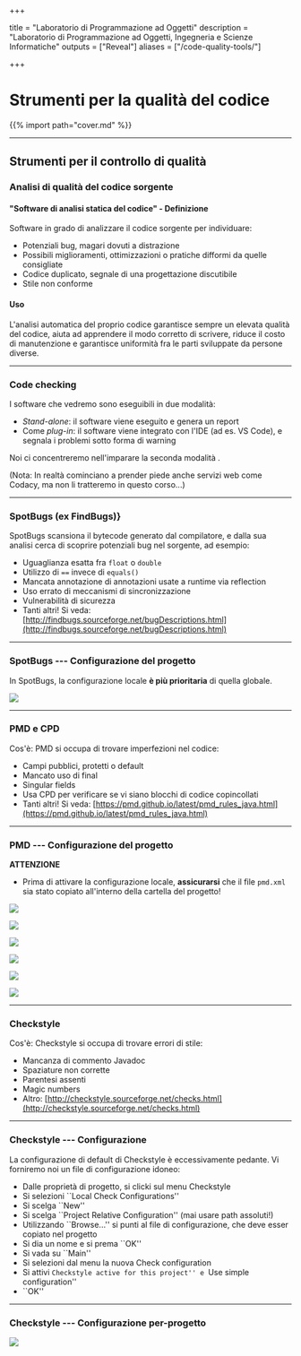 
+++

title = "Laboratorio di Programmazione ad Oggetti"
description = "Laboratorio di Programmazione ad Oggetti, Ingegneria e Scienze Informatiche"
outputs = ["Reveal"]
aliases = ["/code-quality-tools/"]

+++

# Strumenti per la qualità del codice

{{% import path="cover.md" %}}

---

## Strumenti per il controllo di qualità


### Analisi di qualità  del codice sorgente

#### "Software di analisi statica del codice" - Definizione

Software in grado di analizzare il codice sorgente per individuare:

* Potenziali bug, magari dovuti a distrazione
* Possibili miglioramenti, ottimizzazioni o pratiche difformi da quelle consigliate
* Codice duplicato, segnale di una progettazione discutibile
* Stile non conforme


#### Uso

L'analisi automatica del proprio codice garantisce sempre un elevata qualità  del codice, aiuta ad apprendere il modo corretto di scrivere, riduce il costo di manutenzione e garantisce uniformità  fra le parti sviluppate da persone diverse.



---

### Code checking

I software che vedremo sono eseguibili in due modalità:

* *Stand-alone*: il software viene eseguito e genera un report
* Come *plug-in*: il software viene integrato con l'IDE (ad es. VS Code), e segnala i problemi sotto forma di warning

Noi ci concentreremo nell'imparare la seconda modalità .

(Nota: In realtà  cominciano a prender piede anche servizi web come Codacy, ma non li tratteremo in questo corso...)

---

<!--

### Code checkers in Eclipse

#### Installazione

Per l'installazione, si seguano le istruzioni fornite sulla pagina dei installazione del software del corso.

#### Configurazione globale

La configurazione globale viene applicata a **tutti** i progetti del workspace, a meno che non sia sovrascritta localmente (non sempre è possibile).
    
* Veloce da configurare: si configura una volta, e i settaggi sono applicati su tutti i progetti
* Poco portabile: se inviamo il progetto ad un collaboratore, questi settaggi **non** saranno inviati: c'è il rischio di inconsistenze
* Ottimo da usare quando si hanno molti progetti nel workspace con la stessa configurazione, e si sviluppa da soli.
    

#### Configurazione locale

La configurazione locale va messa a punto singolarmente per ciascun progetto. Bisogna verificare che quella globale non la stia sovrascrivendo.
    
        * Alta flessibilità: si possono specificare regole diverse per progetti diversi
        * Alta portabilità: se si invia il progetto ad un collaboratore, queste impostazioni
vengono mantenute
        * Ottimo da usare quando si hanno pochi progetti, o ai progetti serve una configurazione diversa, oppure quando si lavora in modo collaborativo
    
	
	
		Noi faremo uso della configurazione **locale** \\
		**Voi farete** uso della configurazione locale nell'**elaborato finale**
	

-->

### SpotBugs (ex FindBugs)} 


SpotBugs scansiona il bytecode generato dal compilatore, e dalla sua analisi cerca di scoprire potenziali bug nel sorgente, ad esempio:

* Uguaglianza esatta fra `float` o `double`
* Utilizzo di `==` invece di `equals()`
* Mancata annotazione di annotazioni usate a runtime via reflection
* Uso errato di meccanismi di sincronizzazione
* Vulnerabilità  di sicurezza
* Tanti altri! Si veda: [http://findbugs.sourceforge.net/bugDescriptions.html](http://findbugs.sourceforge.net/bugDescriptions.html)


---

### SpotBugs --- Configurazione del progetto

  In SpotBugs, la configurazione locale **è più prioritaria** di quella globale.


  ![](imgs/findbugsproj.png)


---

### PMD e CPD

Cos'è: PMD si occupa di trovare imperfezioni nel codice:

* Campi pubblici, protetti o default
* Mancato uso di final
* Singular fields
* Usa CPD per verificare se vi siano blocchi di codice copincollati
* Tanti altri! Si veda: [https://pmd.github.io/latest/pmd_rules_java.html](https://pmd.github.io/latest/pmd_rules_java.html)


---

### PMD --- Configurazione del progetto

**ATTENZIONE**    
        
* Prima di attivare la configurazione locale, **assicurarsi** che il file `pmd.xml` sia stato copiato all'interno della cartella del progetto!
    

![](imgs/pmd1.png)


![](imgs/pmd2.png)


![](imgs/pmd3.png)


![](imgs/pmd4.png)


![](imgs/pmd5.png)


![](imgs/pmd6.png)
    


---

### Checkstyle

Cos'è: Checkstyle si occupa di trovare errori di stile:
		
* Mancanza di commento Javadoc
* Spaziature non corrette
* Parentesi assenti
* Magic numbers
* Altro: [http://checkstyle.sourceforge.net/checks.html](http://checkstyle.sourceforge.net/checks.html)


---

### Checkstyle --- Configurazione

La configurazione di default di Checkstyle è eccessivamente pedante. Vi forniremo noi un file di configurazione idoneo:

* Dalle proprietà  di progetto, si clicki sul menu Checkstyle
* Si selezioni ``Local Check Configurations''
* Si scelga ``New''
* Si scelga ``Project Relative Configuration'' (mai usare path assoluti!)
* Utilizzando ``Browse...'' si punti al file di configurazione, che deve esser copiato nel progetto
* Si dia un nome e si prema ``OK''
* Si vada su ``Main''
* Si selezioni dal menu la nuova Check configuration
* Si attivi ``Checkstyle active for this project'' e ``Use simple configuration''
* ``OK''


---

### Checkstyle --- Configurazione per-progetto


![](imgs/checkstyle.png)


<!--

## Coding style: configurazione IDE Eclipse

### Configurare l'IDE per una corretta formattazione del codice

Checkstyle è in grado di supportarci nel verificare l'utilizzo di un corretto stile di codifica. Adattando le ``Java Code Convention'':

* 4 spazi per l'indentazione

    * Nell'originale è consentito scegliere fra fra i due ed i quattro

* Nessun carattere tab

    * Nell'originale è consentito usarli
    * Ma noi vogliamo indentazione consistente, quindi o spazi, oppure tab
    * Essendo in JCC un tab equivalente ad 8 spazi, diventa troppo largo per una buona indentazione

* Linee lunghe al massimo 120 o 130 caratteri

    * Nell'originale sono 80 per motivi storici (le schede perforate IBM avevano 80 colonne)
    * Noi abbiamo i monitor, e anche i nostri colleghi


Ora, però, dobbiamo configurare l'editor perché ci supporti nella scrittura di codice con lo stile corretto: come fare?

}

---

### Configurazione del formattatore di Eclipse

	
![](imgs/ideconf-1.png)


![](imgs/ideconf-2.png)


![](imgs/ideconf-3.png)


![](imgs/ideconf-4.png)
	

-->